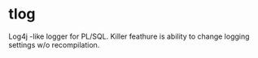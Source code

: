 # tlog
Log4j -like logger for PL/SQL.
Killer feathure is ability to change logging settings w/o recompilation.
